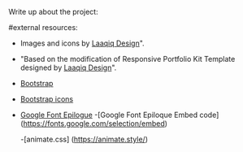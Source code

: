 Write up about the project:

#external resources:

- Images and icons by [Laaqiq Design](https://www.behance.net/laaqiq)".
- "Based on the modification of Responsive Portfolio Kit Template designed by [Laaqiq Design](https://www.behance.net/laaqiq)".
- [Bootstrap](https://getbootstrap.com/docs/5.3/getting-started/introduction/)
- [Bootstrap icons](https://icons.getbootstrap.com/#install)
- [Google Font Epilogue](https://fonts.google.com/specimen/Epilogue) -[Google Font Epiloque Embed code] (https://fonts.google.com/selection/embed)

  -[animate.css] (https://animate.style/)
